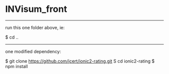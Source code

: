# INVisum_front

---

run this one folder above, ie:
  
  $ cd ..

---
one modified dependency:
  
  $ git clone https://github.com/jcert/ionic2-rating.git
  S cd ionic2-rating 
  $ npm install
